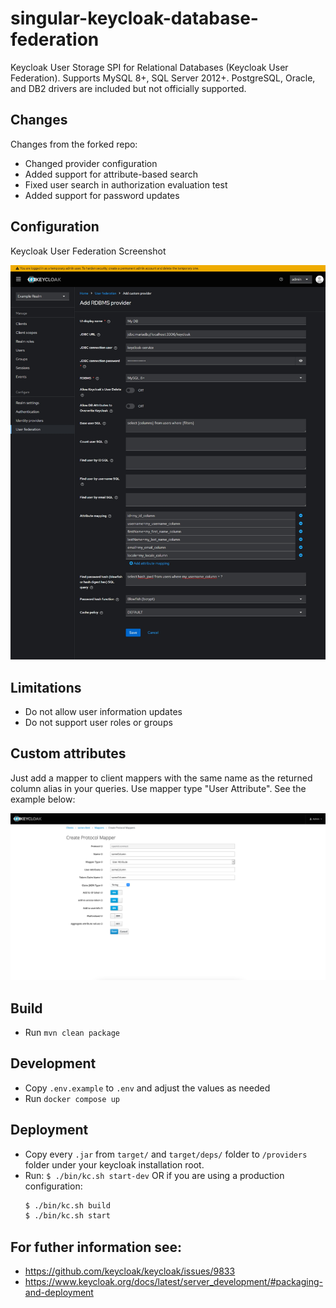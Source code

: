 # singular-keycloak-database-federation

Keycloak User Storage SPI for Relational Databases (Keycloak User Federation). 
Supports MySQL 8+, SQL Server 2012+.
PostgreSQL, Oracle, and DB2 drivers are included but not officially supported.

## Changes
Changes from the forked repo:
- Changed provider configuration
- Added support for attribute-based search
- Fixed user search in authorization evaluation test
- Added support for password updates


## Configuration

Keycloak User Federation Screenshot

![Sample Screenshot](assets/config-page.png)


## Limitations

- Do not allow user information updates
- Do not support user roles or groups

## Custom attributes

Just add a mapper to client mappers with the same name as the returned column alias in your queries. Use mapper type "User Attribute". See the example below:
    
![Sample Screenshot 2](assets/mapper-page.png)


## Build

- Run `mvn clean package`  

## Development

- Copy `.env.example` to `.env` and adjust the values as needed
- Run `docker compose up`

## Deployment

- Copy every  `.jar` from `target/` and `target/deps/` folder to `/providers` folder under your keycloak installation root. 
- Run:
    `$ ./bin/kc.sh start-dev`
    OR if you are using a production configuration:
    ```bash
    $ ./bin/kc.sh build
    $ ./bin/kc.sh start
    ```

## For futher information see:
- https://github.com/keycloak/keycloak/issues/9833
- https://www.keycloak.org/docs/latest/server_development/#packaging-and-deployment
